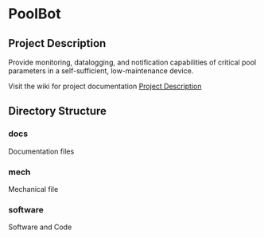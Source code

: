 # PoolBot
## Project Description
Provide monitoring, datalogging, and notification capabilities of critical pool parameters in a self-sufficient, low-maintenance device.

Visit the wiki for project documentation
[Project Description](https://github.com/tyler-b/PoolBot/wiki/PoolBot-Project-Description)
## Directory Structure
### docs
Documentation files
### mech
Mechanical file
### software
Software and Code
